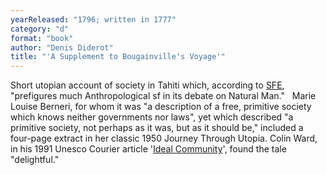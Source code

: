 ```yaml
---
yearReleased: "1796; written in 1777"
category: "d"
format: "book"
author: "Denis Diderot"
title: "'A Supplement to Bougainville's Voyage'"
---
```

Short utopian account of society in Tahiti which,  according to <a href="http://www.sf-encyclopedia.com/entry/diderot_denis">SFE</a>,  "prefigures much Anthropological sf in its debate on Natural Man."
 
Marie Louise Berneri, for whom it was "a description of a  free, primitive society which knows neither governments nor laws", yet which  described "a primitive society, not perhaps as it was, but as it should be,"  included a four-page extract in her classic 1950  Journey Through Utopia. Colin Ward, in his 1991 Unesco Courier article '<a href="http://unesdoc.unesco.org/images/0008/000877/087746eo.pdf">Ideal  Community</a>', found the tale "delightful."
 
 